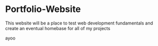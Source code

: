 # Portfolio-Website

This website will be a place to test web development fundamentals and create an eventual homebase for all of my projects

ayoo